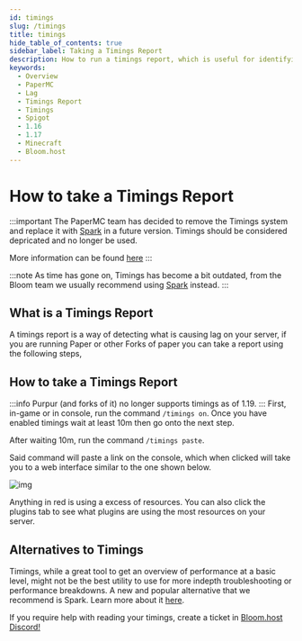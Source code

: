 ```yaml
---
id: timings
slug: /timings
title: timings
hide_table_of_contents: true
sidebar_label: Taking a Timings Report
description: How to run a timings report, which is useful for identifying causes of lag on your server.
keywords:
  - Overview
  - PaperMC
  - Lag
  - Timings Report
  - Timings
  - Spigot
  - 1.16
  - 1.17
  - Minecraft
  - Bloom.host
---
```


# **How to take a Timings Report**

:::important
The PaperMC team has decided to remove the Timings system and replace it with [Spark](https://docs.bloom.host/spark) in a future version. 
Timings should be considered depricated and no longer be used.

More information can be found [here](https://github.com/PaperMC/Paper/issues/8948)
:::

:::note
As time has gone on, Timings has become a bit outdated, from the Bloom team we usually recommend using [Spark](https://docs.bloom.host/spark) instead.
:::

## What is a Timings Report
A timings report is a way of detecting what is causing lag on your server, if you are running Paper or other Forks of paper you can take a report using the following steps,
## How to take a Timings Report
:::info
Purpur (and forks of it) no longer supports timings as of 1.19.
:::
First, in-game or in console, run the command `/timings on`. Once you have enabled timings wait at least 10m then go onto the next step.

After waiting 10m, run the command `/timings paste`.

Said command will paste a link on the console, which when clicked will take you to a web interface similar to the one shown below.

![img](/running_a_server/timings/1.png)

Anything in red is using a excess of resources. You can also click the plugins tab to see what plugins are using the most resources on your server.
## Alternatives to Timings
Timings, while a great tool to get an overview of performance at a basic level, might not be the best utility to use for more indepth troubleshooting or performance breakdowns.
A new and popular alternative that we recommend is Spark. Learn more about it [here](https://docs.bloom.host/spark).

If you require help with reading your timings, create a ticket in [Bloom.host Discord!](https://discord.gg/bloom)
